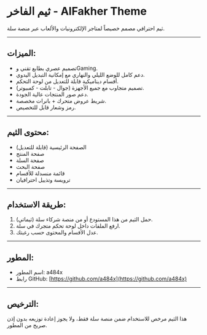 # ثيم الفاخر - AlFakher Theme

ثيم احترافي مصمم خصيصاً لمتاجر الإلكترونيات والألعاب عبر منصة سلة.

---

## الميزات:

- تصميم عصري بطابع تقني وGaming.
- دعم كامل للوضع الليلي والنهاري مع إمكانية التبديل اليدوي.
- أقسام ديناميكية قابلة للتعديل من لوحة التحكم.
- تصميم متجاوب مع جميع الأجهزة (جوال - تابلت - كمبيوتر).
- دعم صور المنتجات عالية الجودة.
- شريط عروض متحرك + بانرات مخصصة.
- رمز وشعار قابل للتخصيص.

---

## محتوى الثيم:

- الصفحة الرئيسية (قابلة للتعديل)
- صفحة المنتج
- صفحة السلة
- صفحة البحث
- قائمة منسدلة للأقسام
- ترويسة وتذييل احترافيان

---

## طريقة الاستخدام:

1. حمل الثيم من هذا المستودع أو من منصة شركاء سلة (ثيماتي).
2. ارفع الملفات داخل لوحة تحكم متجرك في سلة.
3. عدل الأقسام والمحتوى حسب رغبتك.

---

## المطور:

- اسم المطور: a484x  
- رابط GitHub: [https://github.com/a484x](https://github.com/a484x)

---

## الترخيص:

هذا الثيم مرخص للاستخدام ضمن منصة سلة فقط، ولا يجوز إعادة توزيعه بدون إذن صريح من المطور.
